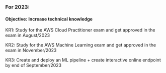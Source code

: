 
### For 2023:

#### Objective: Increase technical knowledge

KR1: Study for the AWS Cloud Practitioner exam and get approved in the exam in August/2023

KR2: Study for the AWS Machine Learning exam and get approved in the exam in November/2023

KR3: Create and deploy an ML pipeline + create interactive online endpoint by end of September/2023
